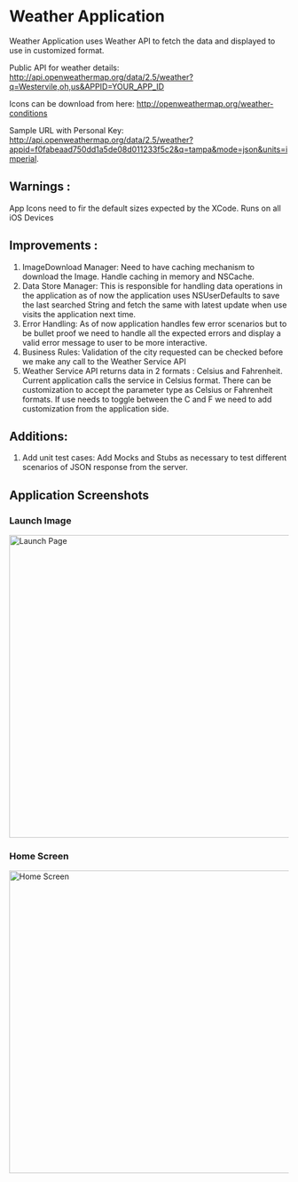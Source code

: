 # Weather Application

Weather Application uses Weather API to fetch the data and displayed to use in customized format.

Public API for weather details:
http://api.openweathermap.org/data/2.5/weather?q=Westervile,oh,us&APPID=YOUR_APP_ID

Icons can be download from here:
http://openweathermap.org/weather-conditions 

Sample URL with Personal Key: http://api.openweathermap.org/data/2.5/weather?appid=f0fabeaad750dd1a5de08d011233f5c2&q=tampa&mode=json&units=imperial. 

## Warnings :

App Icons need to fir the default sizes expected by the XCode. Runs on all iOS Devices

## Improvements : 

1. ImageDownload Manager: Need to have caching mechanism to download the Image. Handle caching in memory and NSCache.
2. Data Store Manager: This is responsible for handling data operations in the application as of now the application uses NSUserDefaults to save the last searched String and fetch the same with latest update when use visits the application next time.
3. Error Handling: As of now application handles few error scenarios but to be bullet proof we need to handle all the expected errors and display a valid error message to user to be more interactive.
4. Business Rules: Validation of the city requested can be checked before we make any call to the Weather Service API
5. Weather Service API returns data in 2 formats : Celsius
 and Fahrenheit. Current application calls the service in Celsius
 format. There can be customization to accept the parameter type as Celsius
 or Fahrenheit formats. If use needs to toggle between the C and F we need to add customization from the application side.

## Additions:

1. Add unit test cases: Add Mocks and Stubs as necessary to test different scenarios of JSON response from the server.

## Application Screenshots

### Launch Image 

<img width="545" alt="Launch Page" src="https://user-images.githubusercontent.com/29422737/33234538-9499d770-d1f6-11e7-9980-3d23403db934.png">

### Home Screen

<img width="545" alt="Home Screen" src="https://user-images.githubusercontent.com/29422737/33234547-b4d5aa82-d1f6-11e7-901d-cff589e3b0e9.png">





